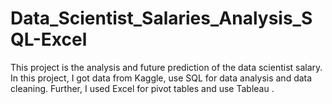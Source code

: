 # Data_Scientist_Salaries_Analysis_SQL-Excel
This project is the analysis and future prediction of the data scientist salary. In this project, I got data from Kaggle, use SQL for data analysis and data cleaning. Further, I used Excel for pivot tables and use Tableau .
